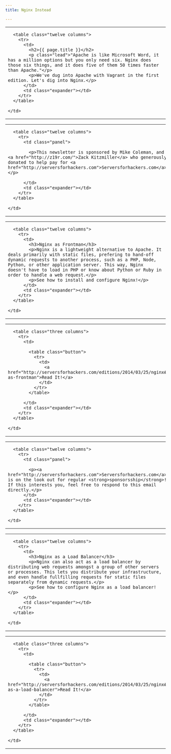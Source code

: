 ```yaml
---
title: Nginx Instead

---
```



<table class="row">
  <tr>
    <td class="wrapper last">

      <table class="twelve columns">
        <tr>
          <td>
            <h2>{{ page.title }}</h2>
            <p class="lead">"Apache is like Microsoft Word, it has a million options but you only need six. Nginx does those six things, and it does five of them 50 times faster than Apache."</p>
            <p>We've dug into Apache with Vagrant in the first edition. Let's dig into Nginx.</p>
          </td>
          <td class="expander"></td>
        </tr>
      </table>

    </td>
  </tr>
</table>

<table class="row callout">
  <tr>
    <td class="wrapper last">

      <table class="twelve columns">
        <tr>
          <td class="panel">

            <p>This newsletter is sponsored by Mike Coleman, and <a href="http://z19r.com/">Zack Kitzmiller</a> who generously donated to help pay for <a href="http://serversforhackers.com">Serversforhackers.com</a>!</p>

          </td>
          <td class="expander"></td>
        </tr>
      </table>

    </td>
  </tr>
</table>

<table class="row">
  <tr>
    <td class="wrapper last">

      <table class="twelve columns">
        <tr>
          <td>
            <h3>Nginx as Frontman</h3>
            <p>Nginx is a lightweight alternative to Apache. It deals primarily with static files, prefering to hand-off dynamic requests to another process, such as a PHP, Node, Python, or other application server. This way, Nginx doesn't have to load in PHP or know about Python or Ruby in order to handle a web request.</p>
            <p>See how to install and configure Nginx!</p>
          </td>
          <td class="expander"></td>
        </tr>
      </table>

    </td>
  </tr>
</table>

<table class="row">
  <tr>
    <td class="wrapper last">

      <table class="three columns">
        <tr>
          <td>

            <table class="button">
              <tr>
                <td>
                  <a href="http://serversforhackers.com/editions/2014/03/25/nginx#nginx-as-frontman">Read It!</a>
                </td>
              </tr>
            </table>

          </td>
          <td class="expander"></td>
        </tr>
      </table>

    </td>
  </tr>
</table>

<table class="row callout">
  <tr>
    <td class="wrapper last">

      <table class="twelve columns">
        <tr>
          <td class="panel">

            <p><a href="http://serversforhackers.com">Serversforhackers.com</a> is on the look out for regular <strong>sponsorsship</strong>! If this interests you, feel free to respond to this email directly.</p>
          </td>
          <td class="expander"></td>
        </tr>
      </table>

    </td>
  </tr>
</table>

<table class="row">
  <tr>
    <td class="wrapper last">

      <table class="twelve columns">
        <tr>
          <td>
            <h3>Nginx as a Load Balancer</h3>
            <p>Nginx can also act as a load balancer by distributing web requests amongst a group of other servers or processes. This lets you distribute your infrastructure, and even handle fullfilling requests for static files separately from dynamic requests.</p>
            <p>See how to configure Nginx as a load balancer!</p>
          </td>
          <td class="expander"></td>
        </tr>
      </table>

    </td>
  </tr>
</table>

<table class="row">
  <tr>
    <td class="wrapper last">

      <table class="three columns">
        <tr>
          <td>

            <table class="button">
              <tr>
                <td>
                  <a href="http://serversforhackers.com/editions/2014/03/25/nginx#nginx-as-a-load-balancer">Read It!</a>
                </td>
              </tr>
            </table>

          </td>
          <td class="expander"></td>
        </tr>
      </table>

    </td>
  </tr>
</table>